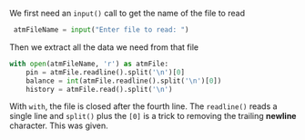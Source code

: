 <!--title={Storing data()}-->

<!--badges={Python:8,Software Engineering:2}-->

<!--concepts={UserInput.mdx, FileInputOutput.mdx}-->

We first need an `input()` call to get the name of the file to read

```python
 atmFileName = input("Enter file to read: ")
```

Then we extract all the data we need from that file

```python
with open(atmFileName, 'r') as atmFile:
    pin = atmFile.readline().split('\n')[0]
    balance = int(atmFile.readline().split('\n')[0])
    history = atmFile.read().split('\n')
```

With `with`, the file is closed after the fourth line. The `readline()` reads a single line and `split()` plus the `[0]` is a trick to removing the trailing **newline** character. This was given.

